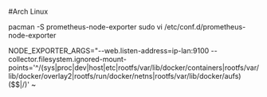 

#Arch Linux

pacman -S prometheus-node-exporter
sudo vi /etc/conf.d/prometheus-node-exporter

NODE_EXPORTER_ARGS="--web.listen-address=ip-lan:9100 --collector.filesystem.ignored-mount-points='^/(sys|proc|dev|host|etc|rootfs/var/lib/docker/containers|rootfs/var/lib/docker/overlay2|rootfs/run/docker/netns|rootfs/var/lib/docker/aufs)($$|/)'
~
